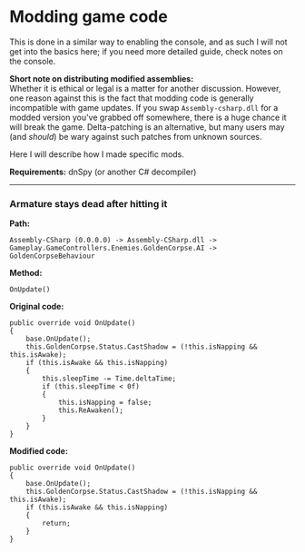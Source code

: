 # Modding game code  
This is done in a similar way to enabling the console, and as such I will not get into the basics here; if you need more detailed guide, check notes on the console.  

**Short note on distributing modified assemblies:**  
Whether it is ethical or legal is a matter for another discussion. However, one reason against this is the fact that modding code is generally incompatible with game updates. If you swap `Assembly-csharp.dll` for a modded version you've grabbed off somewhere, there is a huge chance it will break the game. Delta-patching is an alternative, but many users may (and *should*) be wary against such patches from unknown sources.
  
Here I will describe how I made specific mods.

**Requirements:** dnSpy (or another C# decompiler)
  
---
### Armature stays dead after hitting it  
**Path:**
  
```
Assembly-CSharp (0.0.0.0) -> Assembly-CSharp.dll ->
Gameplay.GameControllers.Enemies.GoldenCorpse.AI ->
GoldenCorpseBehaviour
```
  
**Method:**
  
```
OnUpdate()
```
**Original code:**  
  
```
public override void OnUpdate()
{
	base.OnUpdate();
	this.GoldenCorpse.Status.CastShadow = (!this.isNapping && this.isAwake);
	if (this.isAwake && this.isNapping)
	{
		this.sleepTime -= Time.deltaTime;
		if (this.sleepTime < 0f)
		{
			this.isNapping = false;
			this.ReAwaken();
		}
	}
}
```  
**Modified code:**  
  
```
public override void OnUpdate()
{
	base.OnUpdate();
	this.GoldenCorpse.Status.CastShadow = (!this.isNapping && this.isAwake);
	if (this.isAwake && this.isNapping)
	{
		return;
	}
}
```  
